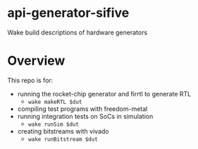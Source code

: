 # api-generator-sifive
Wake build descriptions of hardware generators

# Overview
This repo is for:
- running the rocket-chip generator and firrtl to generate RTL
  - `wake makeRTL $dut`
- compiling test programs with freedom-metal
- running integration tests on SoCs in simulation
  - `wake runSim $dut`
- creating bitstreams with vivado
  - `wake runBitstream $dut`
